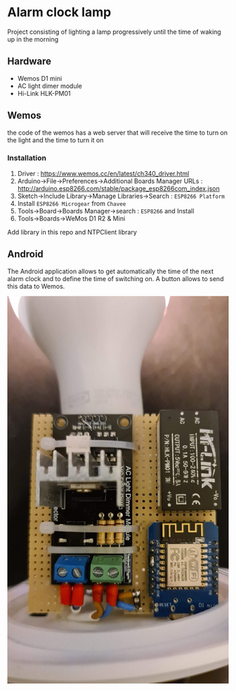# Alarm clock lamp

Project consisting of lighting a lamp progressively until the time of waking up in the morning

## Hardware

* Wemos D1 mini
* AC light dimer module
* Hi-Link HLK-PM01

## Wemos

the code of the wemos has a web server that will receive the time to turn on the light and the time to turn it on

### Installation

1. Driver : https://www.wemos.cc/en/latest/ch340_driver.html
2. Arduino->File->Preferences->Additional Boards Manager URLs : http://arduino.esp8266.com/stable/package_esp8266com_index.json
3. Sketch->Include Library->Manage Libraries->Search : `ESP8266 Platform`
4. Install `ESP8266 Microgear` from `Chavee`
5. Tools->Board->Boards Manager->search : `ESP8266` and Install
6. Tools->Boards->WeMos D1 R2 & Mini

Add library in this repo and NTPClient library

## Android

The Android application allows to get automatically the time of the next alarm clock and to define the time of switching on. A button allows to send this data to Wemos.

![](./images/clock_lamp.jpg)